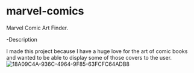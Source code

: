 # marvel-comics

Marvel Comic Art Finder.

-Description

I made this project because I have a huge love for the art of comic books and wanted to be able to display some of those covers to the user.
![18A09C4A-936C-4964-9F85-63FCFC64ADB8](https://user-images.githubusercontent.com/111710602/194181756-d2b3b27c-040e-45e4-95c5-75c17b91040c.png)
